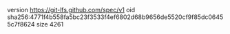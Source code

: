 version https://git-lfs.github.com/spec/v1
oid sha256:4771f4b558fa5bc23f3533f4ef6802d68b9656de5520cf9f85dc06455c7f8624
size 4261
